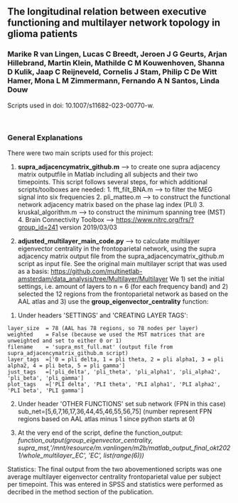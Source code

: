 ## The longitudinal relation between executive functioning and multilayer network topology in glioma patients
### Marike R van Lingen, Lucas C Breedt, Jeroen J G Geurts, Arjan Hillebrand, Martin Klein, Mathilde C M Kouwenhoven, Shanna D Kulik, Jaap C Reijneveld, Cornelis J Stam, Philip C De Witt Hamer, Mona L M Zimmermann, Fernando A N Santos, Linda Douw

Scripts used in doi: 10.1007/s11682-023-00770-w.

<br>

### General Explanations


There were two main scripts used for this project:
  
  1. **supra_adjacencymatrix_github.m** --> to create one supra adjacency matrix outputfile in Matlab including all subjects and their two timepoints. 
  This script follows several steps, for which additional scripts/toolboxes are needed:
    1. fft_filt_BNA.m      --> to filter the MEG signal into six frequencies 
    2. pli_matteo.m        --> to construct the functional network adjacency matrix based on the phase lag index (PLI)
    3. kruskal_algorithm.m --> to construct the minimum spanning tree (MST)
    4. Brain Connectivity Toolbox --> https://www.nitrc.org/frs/?group_id=241 version 2019/03/03
    
  
  2. **adjusted_multilayer_main_code.py** --> to calculate multilayer eigenvector centrality in the frontoparietal network, using the supra adjacency matrix output file   	from the supra_adjacencymatrix_github.m script as input file. 
  See the original main multilayer script that was used as a basis: https://github.com/multinetlab-amsterdam/data_analysis/tree/Multilayer/Multilayer
  We 1) set the initial settings, i.e. amount of layers to n = 6 (for each frequency band) and 2) selected the 12 regions from the frontoparietal network as based on the AAL atlas and 3) use the **group_eigenvector_centrality** function:
  
  1) Under headers 'SETTINGS' and 'CREATING LAYER TAGS':
  
    layer_size 	= 78 (AAL has 78 regions, so 78 nodes per layer)
    weighted	= False (because we used the MST matrices that are unweighted and set to either 0 or 1)
    filename	= 'supra_mst_full.mat' (output file from supra_adjacencymatrix_github.m script)
    layer_tags	=['0 = pli delta, 1 = pli theta, 2 = pli alpha1, 3 = pli alpha2, 4 = pli beta, 5 = pli gamma']
    just_tags	=['pli_delta', 'pli_theta', 'pli_alpha1', 'pli_alpha2', 'pli_beta', 'pli_gamma'] 
    plot_tags	=['PLI delta', 'PLI theta', 'PLI alpha1', 'PLI alpha2', 'PLI beta', 'PLI gamma'] 

  2) Under header 'OTHER FUNCTIONS' set sub network (FPN in this case)
  sub_net=[5,6,7,16,17,36,44,45,46,55,56,75]  (number represent FPN regions based on AAL atlas minus 1 since python starts at 0)
  
  3) At the very end of the script, define the function_output:
 _function_output(group_eigenvector_centrality, supra_mst,'/mnt/resource/m.vanlingen/m2b/matlab_output_final_okt2021/whole_multilayer_EC', 'EC', list(range(6)))_
   
Statistics:
  The final output from the two abovementioned scripts was one average multilayer eigenvector centrality frontoparietal value per subject per timepoint.
  This was entered in SPSS and statistics were performed as decribed in the method section of the publication. 


</br>

